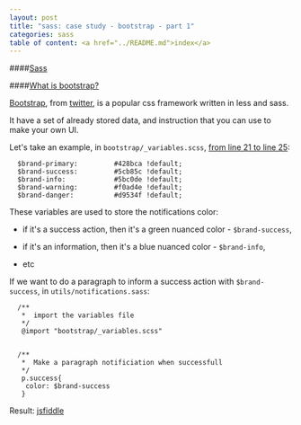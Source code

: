 ```yaml
---
layout: post
title: "sass: case study - bootstrap - part 1"
categories: sass
table of content: <a href="../README.md">index</a>
---
```


####[Sass](#sass)

####[What is bootstrap?](#sass-what-is-bootstrap-?)

[Bootstrap](http://getbootstrap.com), from [twitter](https://www.twitter.com), is a popular css framework written in less
and sass.

It have a set of already stored data, and instruction that you can use to make your own UI.

Let's take an example, in ``bootstrap/_variables.scss``,
[from line 21 to line 25](https://github.com/twbs/bootstrap-sass/blob/master/assets/stylesheets/bootstrap/_variables.scss#L21):

```
  $brand-primary:         #428bca !default;
  $brand-success:         #5cb85c !default;
  $brand-info:            #5bc0de !default;
  $brand-warning:         #f0ad4e !default;
  $brand-danger:          #d9534f !default;
```

These variables are used to store the notifications color:

  + if it's a success action, then it's a green nuanced color  - ``$brand-success``,

  + if it's an information, then it's a blue nuanced color - ``$brand-info``,

  + etc

If we want to do a paragraph to inform a success action with ``$brand-success``,
in ``utils/notifications.sass``:

```
  /**
   *  import the variables file
   */
   @import "bootstrap/_variables.scss"


  /**
   *  Make a paragraph notificiation when successfull
   */
   p.success{
    color: $brand-success
   }
```

Result: [jsfiddle](http://jsfiddle.net/xpoyoz5f/)
